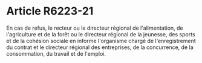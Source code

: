 # Article R6223-21

En cas de refus, le recteur ou le directeur régional de l'alimentation, de l'agriculture et de la forêt ou le directeur régional de la jeunesse, des sports et de la cohésion sociale en informe l'organisme chargé de l'enregistrement du contrat et le directeur régional des entreprises, de la concurrence, de la consommation, du travail et de l'emploi.